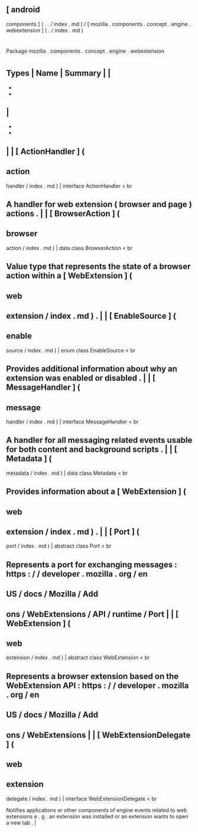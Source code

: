 [
android
-
components
]
(
.
.
/
index
.
md
)
/
[
mozilla
.
components
.
concept
.
engine
.
webextension
]
(
.
/
index
.
md
)
#
#
Package
mozilla
.
components
.
concept
.
engine
.
webextension
#
#
#
Types
|
Name
|
Summary
|
|
-
-
-
|
-
-
-
|
|
[
ActionHandler
]
(
-
action
-
handler
/
index
.
md
)
|
interface
ActionHandler
<
br
>
A
handler
for
web
extension
(
browser
and
page
)
actions
.
|
|
[
BrowserAction
]
(
-
browser
-
action
/
index
.
md
)
|
data
class
BrowserAction
<
br
>
Value
type
that
represents
the
state
of
a
browser
action
within
a
[
WebExtension
]
(
-
web
-
extension
/
index
.
md
)
.
|
|
[
EnableSource
]
(
-
enable
-
source
/
index
.
md
)
|
enum
class
EnableSource
<
br
>
Provides
additional
information
about
why
an
extension
was
enabled
or
disabled
.
|
|
[
MessageHandler
]
(
-
message
-
handler
/
index
.
md
)
|
interface
MessageHandler
<
br
>
A
handler
for
all
messaging
related
events
usable
for
both
content
and
background
scripts
.
|
|
[
Metadata
]
(
-
metadata
/
index
.
md
)
|
data
class
Metadata
<
br
>
Provides
information
about
a
[
WebExtension
]
(
-
web
-
extension
/
index
.
md
)
.
|
|
[
Port
]
(
-
port
/
index
.
md
)
|
abstract
class
Port
<
br
>
Represents
a
port
for
exchanging
messages
:
https
:
/
/
developer
.
mozilla
.
org
/
en
-
US
/
docs
/
Mozilla
/
Add
-
ons
/
WebExtensions
/
API
/
runtime
/
Port
|
|
[
WebExtension
]
(
-
web
-
extension
/
index
.
md
)
|
abstract
class
WebExtension
<
br
>
Represents
a
browser
extension
based
on
the
WebExtension
API
:
https
:
/
/
developer
.
mozilla
.
org
/
en
-
US
/
docs
/
Mozilla
/
Add
-
ons
/
WebExtensions
|
|
[
WebExtensionDelegate
]
(
-
web
-
extension
-
delegate
/
index
.
md
)
|
interface
WebExtensionDelegate
<
br
>
Notifies
applications
or
other
components
of
engine
events
related
to
web
extensions
e
.
g
.
an
extension
was
installed
or
an
extension
wants
to
open
a
new
tab
.
|
